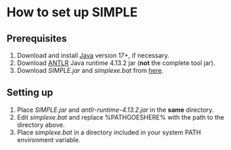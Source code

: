 # How to set up SIMPLE

## Prerequisites
1) Download and install [Java](https://www.java.com) version 17+, if necessary.
2) Download [ANTLR](https://www.antlr.org/download.html) Java runtime 4.13.2 jar (**not** the complete tool jar).
3) Download _SIMPLE.jar_ and _simplexe.bat_ from [here](/package).

## Setting up
1) Place _SIMPLE.jar_ and _antlr-runtime-4.13.2.jar_ in the **same** directory.
2) Edit _simplexe.bat_ and replace %PATHGOESHERE% with the path to the directory above.
3) Place _simplexe.bat_ in a directory included in your system PATH environment variable.